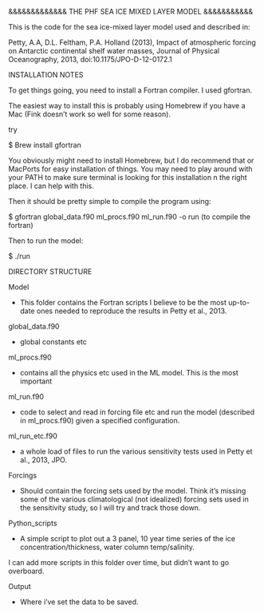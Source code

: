 &&&&&&&&&&&&& THE PHF SEA ICE MIXED LAYER MODEL &&&&&&&&&&&

This is the code for the sea ice-mixed layer model used and described in:

Petty, A.A, D.L. Feltham, P.A. Holland (2013), Impact of atmospheric forcing on Antarctic continental shelf water masses, Journal of Physical Oceanography, 2013, doi:10.1175/JPO-D-12-0172.1


INSTALLATION NOTES

To get things going, you need to install a Fortran compiler. I used gfortran.

The easiest way to install this is probably using Homebrew if you have a Mac (Fink doesn’t work so well for some reason).

try 

$ Brew install gfortran

You obviously might need to install Homebrew, but I do recommend that or MacPorts for easy installation of things. You may need to play around with your PATH to make sure terminal is looking for this installation n the right place. I can help with this.

Then it should be pretty simple to compile the program using:


$ gfortran global_data.f90 ml_procs.f90 ml_run.f90 -o run (to compile the fortran)

Then to run the model:
 
$ ./run


DIRECTORY STRUCTURE

Model
- This folder contains the Fortran scripts I believe to be the most up-to-date ones needed to reproduce the results in Petty et al., 2013. 

global_data.f90
- global constants etc

ml_procs.f90
 - contains all the physics etc used in the ML model. This is the most important

ml_run.f90
- code to select and read in forcing file etc and run the model (described in ml_procs.f90) given a specified configuration.

ml_run_etc.f90
- a whole load of files to run the various sensitivity tests used in Petty et al., 2013, JPO.  

Forcings
- Should contain the forcing sets used by the model. Think it’s missing some of the various climatological (not idealized) forcing sets used in the sensitivity study, so I will try and track those down.

Python_scripts
- A simple script to plot out a 3 panel, 10 year time series of the ice concentration/thickness, water column temp/salinity. 

I can add more scripts in this folder over time, but didn’t want to go overboard.

Output
- Where i’ve set the data to be saved.




